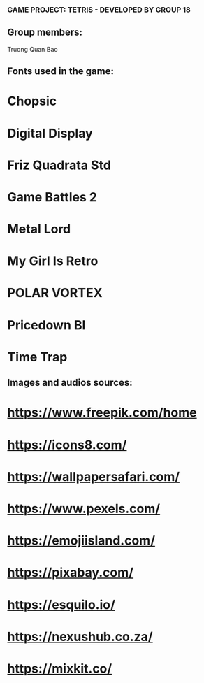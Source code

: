 								
### GAME PROJECT: TETRIS - DEVELOPED BY GROUP 18

## Group members:
Truong Quan Bao
## Fonts used in the game:
# Chopsic
# Digital Display
# Friz Quadrata Std
# Game Battles 2
# Metal Lord
# My Girl Is Retro
# POLAR VORTEX
# Pricedown Bl
# Time Trap

## Images and audios sources:
# https://www.freepik.com/home
# https://icons8.com/
# https://wallpapersafari.com/
# https://www.pexels.com/
# https://emojiisland.com/
# https://pixabay.com/
# https://esquilo.io/
# https://nexushub.co.za/
# https://mixkit.co/